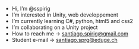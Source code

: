 - Hi, I’m @sspirig
- I’m interested in Unity, web developpement
- I’m currently learning C#, python, html5 and css2
- I’m collaborating on a Unity project
- How to reach me -> santiago.spirig@gmail.com
- Student e-mail -> santiago.sprg@eduge.ch

<!---
sspirig/sspirig is a ✨ special ✨ repository because its `README.md` (this file) appears on your GitHub profile.
You can click the Preview link to take a look at your changes.
--->
